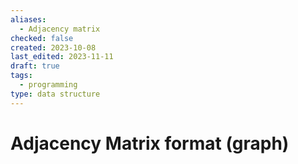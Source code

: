 ```yaml
---
aliases:
  - Adjacency matrix
checked: false
created: 2023-10-08
last_edited: 2023-11-11
draft: true
tags:
  - programming
type: data structure
---
```

# Adjacency Matrix format (graph)
